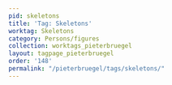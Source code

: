 ```yaml
---
pid: skeletons
title: 'Tag: Skeletons'
worktag: Skeletons
category: Persons/figures
collection: worktags_pieterbruegel
layout: tagpage_pieterbruegel
order: '148'
permalink: "/pieterbruegel/tags/skeletons/"
---
```

